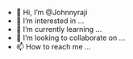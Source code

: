 - 👋 Hi, I’m @Johnnyraji
- 👀 I’m interested in ...
- 🌱 I’m currently learning ...
- 💞️ I’m looking to collaborate on ...
- 📫 How to reach me ...

<!---
Johnnyraji/Johnnyraji is a ✨ special ✨ repository because its `README.md` (this file) appears on your GitHub profile.
You can click the Preview link to take a look at your changes.
--->

